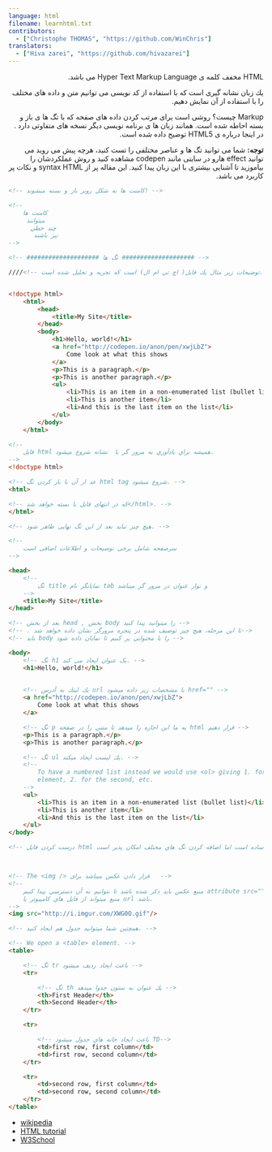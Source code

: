 ```yaml
---
language: html
filename: learnhtml.txt
contributors:
  - ["Christophe THOMAS", "https://github.com/WinChris"]
translators:
  - ["Hiva zarei", "https://github.com/hivazarei"]
---
```


<p dir="rtl">HTML مخفف كلمه ی Hyper Text Markup Language می باشد.</p>

<p dir="rtl">یك زبان نشانه گیری است كه با استفاده از كد نویسی می توانیم متن و داده های مختلف را با استفاده از آن نمایش دهیم.</p>

<p dir="rtl">Markup چیست؟ روشی است یرای مرتب كردن داده های صفحه كه با تگ ها ی باز و بسته احاطه شده است. همانند زبان ها ی برنامه نویسی دیگر نسخه های متفاوتی دارد . در اینجا درباره ی HTML5 توضیح داده شده است.</p>

<p dir="rtl"><b>توجه:</b> شما می توانید تگ ها و عناصر مختلفی را تست كنید، هرچه پیش می روید می توانید effect هارو در سایتی مانند codepen مشاهده كنید و روش عملكردشان را بیاموزید تا آشنایی بیشتری با این زبان پیدا كنید. این مقاله پر از syntax HTML  و نكات پر كاربرد می باشد.</p>

```html
<!-- كامنت ها به شكل روبر باز و بسته ميشوند! -->

<!--
	كامنت ها
     ميتوانند
      چند خطي
       نيز باشند
-->

<!-- #################### تگ ها #################### -->

////<!-- توضيحات زير مثال يك فايل( اچ تي ام ال) است كه تجزيه و تحليل شده است. -->


<!doctype html>
	<html>
		<head>
			<title>My Site</title>
		</head>
		<body>
			<h1>Hello, world!</h1>
			<a href="http://codepen.io/anon/pen/xwjLbZ">
				Come look at what this shows
			</a>
			<p>This is a paragraph.</p>
			<p>This is another paragraph.</p>
			<ul>
				<li>This is an item in a non-enumerated list (bullet list)</li>
				<li>This is another item</li>
				<li>And this is the last item on the list</li>
			</ul>
		</body>
	</html>

<!--
	فايل html هميشه براي يادآوري به مرور گر با  نشانه شروع ميشود.
-->
<!doctype html>

<!-- عد از آن با باز كردن تگ html tag شروع ميشود. -->
<html>

<!-- که در انتهای فایل با بسته خواهد شد</html>. -->
</html>

<!-- هیچ چیز نباید بعد از این تگ نهایی ظاهر شود. -->

<!--
	سرصفحه شامل برخی توضیحات و اطلاعات اضافی است
-->

<head>
	<!--
		تگ title نمايانگر نام tab و نوار عنوان در مرور گر ميباشد
	-->
	<title>My Site</title>
</head>

<!-- بعد از بخش head , بخش body را ميتوانيد پيدا كنيد -->
<!-- . تا این مرحله، هیچ چیز توصیف شده در پنجره مرورگر نشان داده خواهد شد-->
<!-- بايد body را با محتوايي پر كنيم تا نمايان داده شود -->

<body>
	<!-- تگ h1 یک عنوان ایجاد می کند. -->
	<h1>Hello, world!</h1>
	

	<!-- يك لينك به آدرس url با مشخصات زير داده ميشود href="" -->
	<a href="http://codepen.io/anon/pen/xwjLbZ">
		Come look at what this shows
	</a>

	<!-- تگ p يه ما اين اجازه را ميدهد تا متني را در صفحه html قرار دهيم -->
	<p>This is a paragraph.</p>
	<p>This is another paragraph.</p>

	<!-- تگ ul يك ليست ايجاد ميكند. -->
	<!--
		To have a numbered list instead we would use <ol> giving 1. for the first
		element, 2. for the second, etc.
	-->
	<ul>
		<li>This is an item in a non-enumerated list (bullet list)</li>
		<li>This is another item</li>
		<li>And this is the last item on the list</li>
	</ul>
</body>

<!-- درست كردن فايل html كار ساده است اما اضافه كردن تگ هاي مختلف امكان پذير است. -->



<!-- The <img /> قرار دادن عکس میباشد برای   -->
<!--
	منبع عكس بايد ذكر شده باشد تا بتوانيم به آن دسترسي پيدا كنيم attribute src=""
	منبع ميتواند از فايل هاي كامپيوتر يا url باشد.
-->
<img src="http://i.imgur.com/XWG0O.gif"/>

<!-- همچنين شما ميتوانيد جدول هم ايجاد كنيد. -->

<!-- We open a <table> element. -->
<table>

	<!-- تگ tr باعث ايجاد رديف ميشود -->
	<tr>

		<!-- تگ th يك عنوان به ستون جدوا ميدهد -->
		<th>First Header</th>
		<th>Second Header</th>
	</tr>

	<tr>

		<!-- باعث ايجاد خانه هاي جدول ميشود TD-->
		<td>first row, first column</td>
		<td>first row, second column</td>
	</tr>

	<tr>
		<td>second row, first column</td>
		<td>second row, second column</td>
	</tr>
</table>

```

* [wikipedia](https://en.wikipedia.org/wiki/HTML)
* [HTML tutorial](https://developer.mozilla.org/en-US/docs/Web/HTML)
* [W3School](http://www.w3schools.com/html/html_intro.asp)
